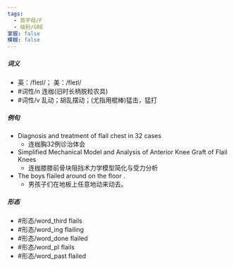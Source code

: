 ```yaml
---
tags:
  - 首字母/F
  - 级别/GRE
掌握: false
模糊: false
---
```

##### 词义
- 英：/fleɪl/； 美：/fleɪl/
- #词性/n  连枷(旧时长柄脱粒农具)
- #词性/v  乱动；胡乱摆动；(尤指用棍棒)猛击，猛打
##### 例句
- Diagnosis and treatment of flail chest in 32 cases
	- 连枷胸32例诊治体会
- Simplified Mechanical Model and Analysis of Anterior Knee Graft of Flail Knees
	- 连枷膝膝前骨块阻挡术力学模型简化与受力分析
- The boys flailed around on the floor .
	- 男孩子们在地板上任意地动来动去。
##### 形态
- #形态/word_third flails
- #形态/word_ing flailing
- #形态/word_done flailed
- #形态/word_pl flails
- #形态/word_past flailed
